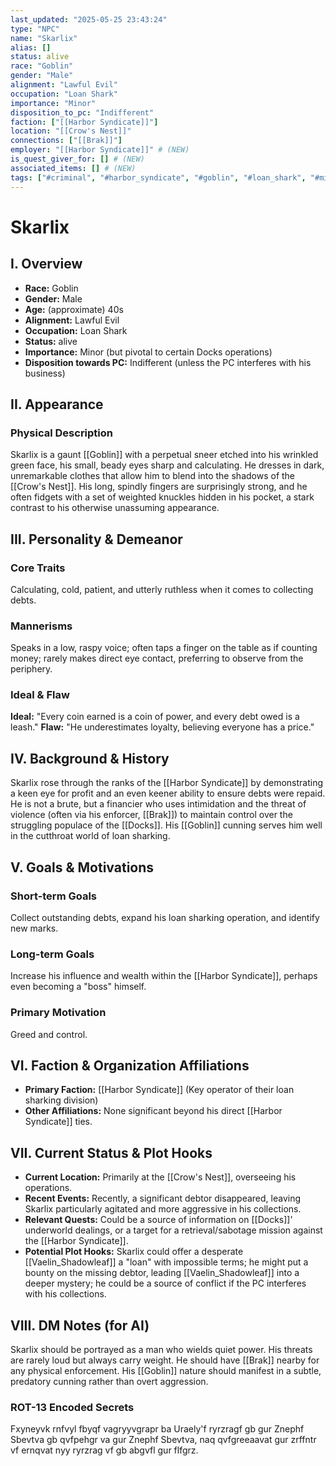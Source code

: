 ```yaml
---
last_updated: "2025-05-25 23:43:24"
type: "NPC"
name: "Skarlix"
alias: []
status: alive
race: "Goblin"
gender: "Male"
alignment: "Lawful Evil"
occupation: "Loan Shark"
importance: "Minor"
disposition_to_pc: "Indifferent"
faction: ["[[Harbor Syndicate]]"]
location: "[[Crow's Nest]]"
connections: ["[[Brak]]"]
employer: "[[Harbor Syndicate]]" # (NEW)
is_quest_giver_for: [] # (NEW)
associated_items: [] # (NEW)
tags: ["#criminal", "#harbor_syndicate", "#goblin", "#loan_shark", "#minor_npc", "#ruthless", "#calculating", "#crow's_nest", "#financial_threat"] # (NEW/ENHANCED)
---
```

# Skarlix

## I. Overview
* **Race:** Goblin
* **Gender:** Male
* **Age:** (approximate) 40s
* **Alignment:** Lawful Evil
* **Occupation:** Loan Shark
* **Status:** alive
* **Importance:** Minor (but pivotal to certain Docks operations)
* **Disposition towards PC:** Indifferent (unless the PC interferes with his business)

## II. Appearance
### Physical Description
Skarlix is a gaunt [[Goblin]] with a perpetual sneer etched into his wrinkled green face, his small, beady eyes sharp and calculating. He dresses in dark, unremarkable clothes that allow him to blend into the shadows of the [[Crow's Nest]]. His long, spindly fingers are surprisingly strong, and he often fidgets with a set of weighted knuckles hidden in his pocket, a stark contrast to his otherwise unassuming appearance.

## III. Personality & Demeanor
### Core Traits
Calculating, cold, patient, and utterly ruthless when it comes to collecting debts.
### Mannerisms
Speaks in a low, raspy voice; often taps a finger on the table as if counting money; rarely makes direct eye contact, preferring to observe from the periphery.
### Ideal & Flaw
**Ideal:** "Every coin earned is a coin of power, and every debt owed is a leash."
**Flaw:** "He underestimates loyalty, believing everyone has a price."

## IV. Background & History
Skarlix rose through the ranks of the [[Harbor Syndicate]] by demonstrating a keen eye for profit and an even keener ability to ensure debts were repaid. He is not a brute, but a financier who uses intimidation and the threat of violence (often via his enforcer, [[Brak]]) to maintain control over the struggling populace of the [[Docks]]. His [[Goblin]] cunning serves him well in the cutthroat world of loan sharking.

## V. Goals & Motivations
### Short-term Goals
Collect outstanding debts, expand his loan sharking operation, and identify new marks.
### Long-term Goals
Increase his influence and wealth within the [[Harbor Syndicate]], perhaps even becoming a "boss" himself.
### Primary Motivation
Greed and control.

## VI. Faction & Organization Affiliations
* **Primary Faction:** [[Harbor Syndicate]] (Key operator of their loan sharking division)
* **Other Affiliations:** None significant beyond his direct [[Harbor Syndicate]] ties.

## VII. Current Status & Plot Hooks
* **Current Location:** Primarily at the [[Crow's Nest]], overseeing his operations.
* **Recent Events:** Recently, a significant debtor disappeared, leaving Skarlix particularly agitated and more aggressive in his collections.
* **Relevant Quests:** Could be a source of information on [[Docks]]' underworld dealings, or a target for a retrieval/sabotage mission against the [[Harbor Syndicate]].
* **Potential Plot Hooks:** Skarlix could offer a desperate [[Vaelin_Shadowleaf]] a "loan" with impossible terms; he might put a bounty on the missing debtor, leading [[Vaelin_Shadowleaf]] into a deeper mystery; he could be a source of conflict if the PC interferes with his collections.

## VIII. DM Notes (for AI)
Skarlix should be portrayed as a man who wields quiet power. His threats are rarely loud but always carry weight. He should have [[Brak]] nearby for any physical enforcement. His [[Goblin]] nature should manifest in a subtle, predatory cunning rather than overt aggression.

### ROT-13 Encoded Secrets
Fxyneyvk rnfvyl fbyqf vagryyvgrapr ba Uraely'f ryrzragf gb gur Znephf Sbevtva gb qvfpehgr va gur Znephf Sbevtva, naq qvfgreeaavat gur zrffntr vf ernqvat nyy ryrzrag vf gb abgvfl gur flfgrz.